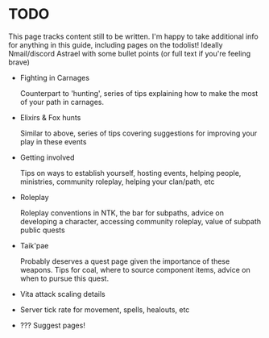# TODO

This page tracks content still to be written.
I'm happy to take additional info for anything in this guide, including pages on the todolist!
Ideally Nmail/discord Astrael with some bullet points (or full text if you're feeling brave)

- Fighting in Carnages

  Counterpart to 'hunting', series of tips explaining how to make the most of your path in carnages.

- Elixirs & Fox hunts

  Similar to above, series of tips covering suggestions for improving your play in these events

- Getting involved

  Tips on ways to establish yourself, hosting events, helping people, ministries, community roleplay, helping your clan/path, etc

- Roleplay

  Roleplay conventions in NTK, the bar for subpaths, advice on developing a character, accessing community roleplay, value of subpath public quests

- Taik'pae

  Probably deserves a quest page given the importance of these weapons. Tips for coal, where to source component items, advice on when to pursue this quest.

- Vita attack scaling details

- Server tick rate for movement, spells, healouts, etc

- ??? Suggest pages!
